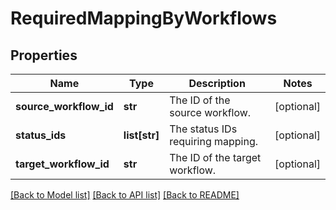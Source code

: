 # RequiredMappingByWorkflows

## Properties
Name | Type | Description | Notes
------------ | ------------- | ------------- | -------------
**source_workflow_id** | **str** | The ID of the source workflow. | [optional] 
**status_ids** | **list[str]** | The status IDs requiring mapping. | [optional] 
**target_workflow_id** | **str** | The ID of the target workflow. | [optional] 

[[Back to Model list]](../README.md#documentation-for-models) [[Back to API list]](../README.md#documentation-for-api-endpoints) [[Back to README]](../README.md)

